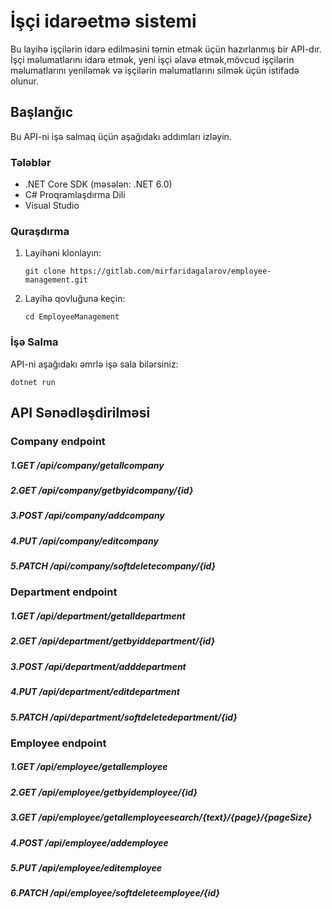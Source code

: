 # İşçi idarəetmə sistemi   
Bu layihə işçilərin idarə edilməsini təmin etmək üçün hazırlanmış bir API-dır. İşçi məlumatlarını idarə etmək, yeni işçi əlavə etmək,mövcud işçilərin məlumatlarını yeniləmək və işçilərin məlumatlarını silmək üçün istifadə olunur.
## Başlanğıc
Bu API-ni işə salmaq üçün aşağıdakı addımları izləyin.
### Tələblər
- .NET Core SDK (məsələn: .NET 6.0)
- C# Proqramlaşdırma Dili
- Visual Studio
### Quraşdırma
1. Layihəni klonlayın:
    ```
    git clone https://gitlab.com/mirfaridagalarov/employee-management.git
    ```
 2. Layihə qovluğuna keçin:
    ```
    cd EmployeeManagement
    ```
### İşə Salma
API-ni aşağıdakı əmrlə işə sala bilərsiniz:
```
dotnet run
```


## API Sənədləşdirilməsi

### Company endpoint
##### 1.GET /api/company/getallcompany
##### 2.GET /api/company/getbyidcompany/{id}
##### 3.POST /api/company/addcompany
##### 4.PUT /api/company/editcompany
##### 5.PATCH /api/company/softdeletecompany/{id}

### Department endpoint
##### 1.GET /api/department/getalldepartment
##### 2.GET /api/department/getbyiddepartment/{id}
##### 3.POST /api/department/adddepartment
##### 4.PUT /api/department/editdepartment
##### 5.PATCH /api/department/softdeletedepartment/{id}

### Employee endpoint
##### 1.GET /api/employee/getallemployee
##### 2.GET /api/employee/getbyidemployee/{id}
##### 3.GET /api/employee/getallemployeesearch/{text}/{page}/{pageSize}
##### 4.POST /api/employee/addemployee
##### 5.PUT /api/employee/editemployee
##### 6.PATCH /api/employee/softdeleteemployee/{id}
